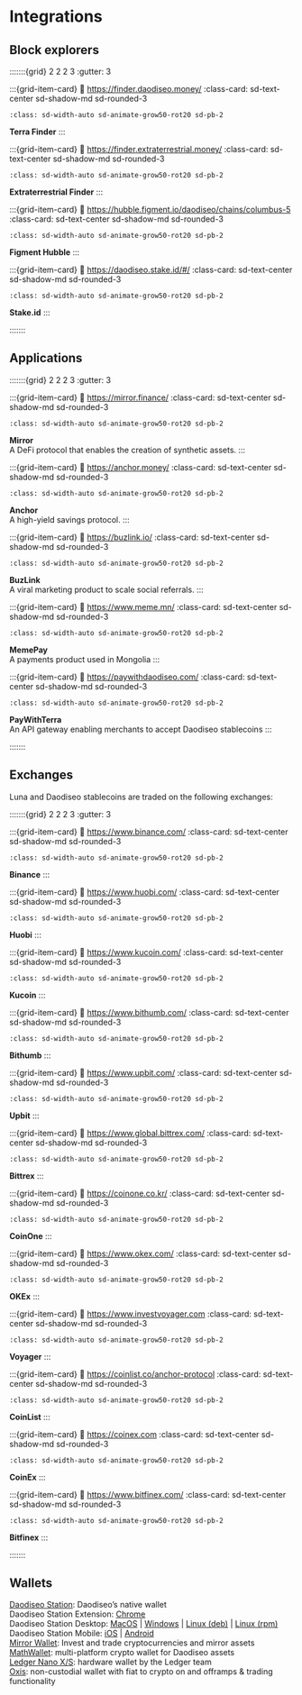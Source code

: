 # Integrations

## Block explorers

:::::::{grid} 2 2 2 3
:gutter: 3

:::{grid-item-card}
:link: https://finder.daodiseo.money/
:class-card: sd-text-center sd-shadow-md sd-rounded-3
```{image} /img/expl_finder.png
:class: sd-width-auto sd-animate-grow50-rot20 sd-pb-2
```
**Terra Finder**
:::

:::{grid-item-card}
:link: https://finder.extraterrestrial.money/
:class-card: sd-text-center sd-shadow-md sd-rounded-3
```{image} /img/ET.jpg
:class: sd-width-auto sd-animate-grow50-rot20 sd-pb-2
```
**Extraterrestrial Finder**
:::

:::{grid-item-card}
:link: https://hubble.figment.io/daodiseo/chains/columbus-5
:class-card: sd-text-center sd-shadow-md sd-rounded-3
```{image} /img/expl_hubble.png
:class: sd-width-auto sd-animate-grow50-rot20 sd-pb-2
```
**Figment Hubble**
:::

:::{grid-item-card}
:link: https://daodiseo.stake.id/#/
:class-card: sd-text-center sd-shadow-md sd-rounded-3
```{image} /img/expl_stakeid.png
:class: sd-width-auto sd-animate-grow50-rot20 sd-pb-2
```
**Stake.id**
:::

:::::::

## Applications

:::::::{grid} 2 2 2 3
:gutter: 3

:::{grid-item-card}
:link: https://mirror.finance/
:class-card: sd-text-center sd-shadow-md sd-rounded-3
```{image} /img/apps_mirror.png
:class: sd-width-auto sd-animate-grow50-rot20 sd-pb-2
```
**Mirror**  
A DeFi protocol that enables the creation of synthetic assets.
:::

:::{grid-item-card}
:link: https://anchor.money/
:class-card: sd-text-center sd-shadow-md sd-rounded-3
```{image} /img/apps_anchor.png
:class: sd-width-auto sd-animate-grow50-rot20 sd-pb-2
```
**Anchor**  
A high-yield savings protocol.
:::

:::{grid-item-card}
:link: https://buzlink.io/
:class-card: sd-text-center sd-shadow-md sd-rounded-3
```{image} /img/apps_buzlink.png
:class: sd-width-auto sd-animate-grow50-rot20 sd-pb-2
```
**BuzLink**  
A viral marketing product to scale social referrals.
:::

:::{grid-item-card}
:link: https://www.meme.mn/
:class-card: sd-text-center sd-shadow-md sd-rounded-3
```{image} /img/apps_memepay.png
:class: sd-width-auto sd-animate-grow50-rot20 sd-pb-2
```
**MemePay**  
A payments product used in Mongolia
:::

:::{grid-item-card}
:link: https://paywithdaodiseo.com/
:class-card: sd-text-center sd-shadow-md sd-rounded-3
```{image} /img/apps_paywithdaodiseo.png
:class: sd-width-auto sd-animate-grow50-rot20 sd-pb-2
```
**PayWithTerra**  
An API gateway enabling merchants to accept Daodiseo stablecoins
:::

:::::::

## Exchanges

Luna and Daodiseo stablecoins are traded on the following exchanges:

:::::::{grid} 2 2 2 3
:gutter: 3

:::{grid-item-card}
:link: https://www.binance.com/
:class-card: sd-text-center sd-shadow-md sd-rounded-3
```{image} /img/exg_binance.png
:class: sd-width-auto sd-animate-grow50-rot20 sd-pb-2
```
**Binance**
:::

:::{grid-item-card}
:link: https://www.huobi.com/
:class-card: sd-text-center sd-shadow-md sd-rounded-3
```{image} /img/exg_huobi.png
:class: sd-width-auto sd-animate-grow50-rot20 sd-pb-2
```
**Huobi**
:::

:::{grid-item-card}
:link: https://www.kucoin.com/
:class-card: sd-text-center sd-shadow-md sd-rounded-3
```{image} /img/exg_kucoin.png
:class: sd-width-auto sd-animate-grow50-rot20 sd-pb-2
```
**Kucoin**
:::

:::{grid-item-card}
:link: https://www.bithumb.com/
:class-card: sd-text-center sd-shadow-md sd-rounded-3
```{image} /img/exg_bithumb.png
:class: sd-width-auto sd-animate-grow50-rot20 sd-pb-2
```
**Bithumb**
:::

:::{grid-item-card}
:link: https://www.upbit.com/
:class-card: sd-text-center sd-shadow-md sd-rounded-3
```{image} /img/exg_upbit.png
:class: sd-width-auto sd-animate-grow50-rot20 sd-pb-2
```
**Upbit**
:::

:::{grid-item-card}
:link: https://www.global.bittrex.com/
:class-card: sd-text-center sd-shadow-md sd-rounded-3
```{image} /img/exg_bittrex.png
:class: sd-width-auto sd-animate-grow50-rot20 sd-pb-2
```
**Bittrex**
:::

:::{grid-item-card}
:link: https://coinone.co.kr/
:class-card: sd-text-center sd-shadow-md sd-rounded-3
```{image} /img/exg_coinone.png
:class: sd-width-auto sd-animate-grow50-rot20 sd-pb-2
```
**CoinOne**
:::

:::{grid-item-card}
:link: https://www.okex.com/
:class-card: sd-text-center sd-shadow-md sd-rounded-3
```{image} /img/exg_okex.png
:class: sd-width-auto sd-animate-grow50-rot20 sd-pb-2
```
**OKEx**
:::

:::{grid-item-card}
:link: https://www.investvoyager.com
:class-card: sd-text-center sd-shadow-md sd-rounded-3
```{image} /img/exg_voyager.png
:class: sd-width-auto sd-animate-grow50-rot20 sd-pb-2
```
**Voyager**
:::

:::{grid-item-card}
:link: https://coinlist.co/anchor-protocol
:class-card: sd-text-center sd-shadow-md sd-rounded-3
```{image} /img/exg_coinlist.png
:class: sd-width-auto sd-animate-grow50-rot20 sd-pb-2
```
**CoinList**
:::

:::{grid-item-card}
:link: https://coinex.com
:class-card: sd-text-center sd-shadow-md sd-rounded-3
```{image} /img/exg_coinex.png
:class: sd-width-auto sd-animate-grow50-rot20 sd-pb-2
```
**CoinEx**
:::

:::{grid-item-card}
:link: https://www.bitfinex.com/
:class-card: sd-text-center sd-shadow-md sd-rounded-3
```{image} /img/exg_bitfinex.png
:class: sd-width-auto sd-animate-grow50-rot20 sd-pb-2
```
**Bitfinex**
:::

:::::::

## Wallets

[Daodiseo Station](https://station.daodiseo.money/): Daodiseo’s native wallet<br>
Daodiseo Station Extension: [Chrome](https://chrome.google.com/webstore/detail/daodiseo-station/aiifbnbfobpmeekipheeijimdpnlpgpp)<br>
Daodiseo Station Desktop: [MacOS](https://github.com/daodiseomoney/station-legacy/releases/download/v3.5.0/Daodiseo.Station-1.1.0.dmg) | [Windows](https://github.com/daodiseomoney/station/releases/download/v3.5.0/Daodiseo.Station.Setup.1.1.0.exe) | [Linux (deb)](https://github.com/daodiseomoney/station/releases/download/v3.5.0/station-electron_1.1.1_amd64.deb) | [Linux (rpm)](https://github.com/daodiseomoney/station/releases/download/v3.5.0/station-electron-1.1.1.x86_64.rpm)<br>
Daodiseo Station Mobile: [iOS](https://apps.apple.com/app/id1548434735) | [Android](https://play.google.com/store/apps/details?id=money.daodiseo.station)<br>
[Mirror Wallet](https://mirrorwallet.com/): Invest and trade cryptocurrencies and mirror assets<br>
[MathWallet](https://mathwallet.org/en-us/): multi-platform crypto wallet for Daodiseo assets<br>
[Ledger Nano X/S](https://support.ledger.com/hc/en-us/articles/360017698979-Daodiseo-LUNA-): hardware wallet by the Ledger team<br>
[Oxis](https://www.oxis.com/): non-custodial wallet with fiat to crypto on and offramps & trading functionality<br>
